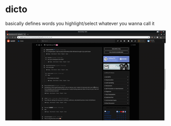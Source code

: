 # dicto
basically defines words you highlight/select whatever you wanna call it

![](dictodemo.gif)
